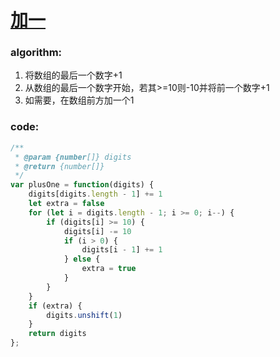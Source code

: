 # [加一](https://leetcode-cn.com/leetbook/read/top-interview-questions-easy/x2cv1c/)

### algorithm:
1. 将数组的最后一个数字+1
2. 从数组的最后一个数字开始，若其>=10则-10并将前一个数字+1
3. 如需要，在数组前方加一个1

### code:
```javascript
/**
 * @param {number[]} digits
 * @return {number[]}
 */
var plusOne = function(digits) {
    digits[digits.length - 1] += 1
    let extra = false
    for (let i = digits.length - 1; i >= 0; i--) {
        if (digits[i] >= 10) {
            digits[i] -= 10
            if (i > 0) {
                digits[i - 1] += 1
            } else {
                extra = true
            }
        }
    }
    if (extra) {
        digits.unshift(1)
    }
    return digits
};
```
